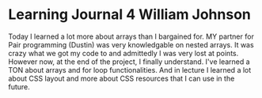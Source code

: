 # Learning Journal 4 William Johnson
Today I learned a lot more about arrays than I bargained for. MY partner for Pair programming (Dustin) was very knowledgable on nested arrays. It was crazy what we got my code to and admittedly I was very lost at points. However now, at the end of the project, I finally understand. I've learned a TON about arrays and for loop functionalities. And in lecture I learned a lot about CSS layout and more about CSS resources that I can use in the future.
